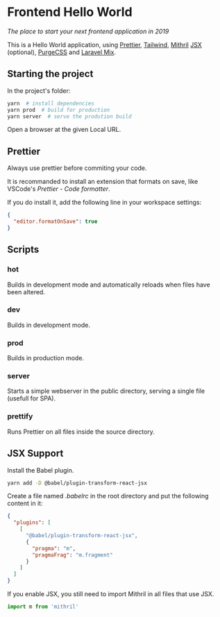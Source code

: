 # Frontend Hello World

_The place to start your next frontend application in 2019_

This is a Hello World application, using [Prettier](https://prettier.io/docs/en/index.html), [Tailwind](https://tailwindcss.com/docs/what-is-tailwind/), [Mithril](https://mithril.js.org/#what-is-mithril) [JSX](https://mithril.js.org/jsx.html) (optional), [PurgeCSS](https://www.purgecss.com/) and [Laravel Mix](https://laravel-mix.com/docs/4.0/basic-example).

## Starting the project

In the project's folder:

```bash
yarn  # install dependencies
yarn prod  # build for production
yarn server  # serve the prodution build
```

Open a browser at the given Local URL.

## Prettier

Always use prettier before commiting your code.

It is recommanded to install an extension that formats on save, like VSCode's _Prettier - Code formatter_.

If you do install it, add the following line in your workspace settings:

```json
{
  "editor.formatOnSave": true
}
```

## Scripts

### hot

Builds in development mode and automatically reloads when files have been altered.

### dev

Builds in development mode.

### prod

Builds in production mode.

### server

Starts a simple webserver in the public directory, serving a single file (usefull for SPA).

### prettify

Runs Prettier on all files inside the source directory.

## JSX Support

Install the Babel plugin.

```bash
yarn add -D @babel/plugin-transform-react-jsx
```

Create a file named _.babelrc_ in the root directory and put the following content in it:

```json
{
  "plugins": [
    [
      "@babel/plugin-transform-react-jsx",
      {
        "pragma": "m",
        "pragmaFrag": "m.fragment"
      }
    ]
  ]
}
```

If you enable JSX, you still need to import Mithril in all files that use JSX.

```javascript
import m from 'mithril'
```
